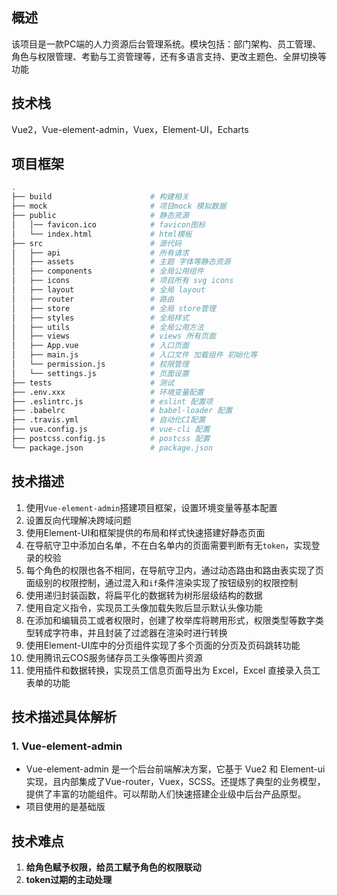 ## 概述
该项目是一款PC端的人力资源后台管理系统。模块包括：部门架构、员工管理、角色与权限管理、考勤与工资管理等，还有多语言支持、更改主题色、全屏切换等功能

## 技术栈

Vue2，Vue-element-admin，Vuex，Element-UI，Echarts

## 项目框架

```bash
.
├── build                      # 构建相关
├── mock                       # 项目mock 模拟数据
├── public                     # 静态资源
│   │── favicon.ico            # favicon图标
│   └── index.html             # html模板
├── src                        # 源代码
│   ├── api                    # 所有请求
│   ├── assets                 # 主题 字体等静态资源
│   ├── components             # 全局公用组件
│   ├── icons                  # 项目所有 svg icons
│   ├── layout                 # 全局 layout
│   ├── router                 # 路由
│   ├── store                  # 全局 store管理
│   ├── styles                 # 全局样式
│   ├── utils                  # 全局公用方法
│   ├── views                  # views 所有页面
│   ├── App.vue                # 入口页面
│   ├── main.js                # 入口文件 加载组件 初始化等
│   └── permission.js          # 权限管理
│   └── settings.js            # 页面设置
├── tests                      # 测试
├── .env.xxx                   # 环境变量配置
├── .eslintrc.js               # eslint 配置项
├── .babelrc                   # babel-loader 配置
├── .travis.yml                # 自动化CI配置
├── vue.config.js              # vue-cli 配置
├── postcss.config.js          # postcss 配置
└── package.json               # package.json
```

## 技术描述

1. 使用`Vue-element-admin`搭建项目框架，设置环境变量等基本配置
2. 设置反向代理解决跨域问题
3. 使用Element-UI和框架提供的布局和样式快速搭建好静态页面
4. 在导航守卫中添加白名单，不在白名单内的页面需要判断有无`token`，实现登录的校验
5. 每个角色的权限也各不相同，在导航守卫内，通过动态路由和路由表实现了页面级别的权限控制，通过混入和`if`条件渲染实现了按钮级别的权限控制
6. 使用递归封装函数，将扁平化的数据转为树形层级结构的数据
7. 使用自定义指令，实现员工头像加载失败后显示默认头像功能
8. 在添加和编辑员工或者权限时，创建了枚举库将聘用形式，权限类型等数字类型转成字符串，并且封装了过滤器在渲染时进行转换
9. 使用Element-UI库中的分页组件实现了多个页面的分页及页码跳转功能
10. 使用腾讯云COS服务储存员工头像等图片资源
11. 使用插件和数据转换，实现员工信息页面导出为 Excel，Excel 直接录入员工表单的功能


## 技术描述具体解析
### 1. Vue-element-admin
- Vue-element-admin 是一个后台前端解决方案，它基于 Vue2 和 Element-ui 实现，且内部集成了Vue-router，Vuex，SCSS。还提炼了典型的业务模型，提供了丰富的功能组件。可以帮助人们快速搭建企业级中后台产品原型。
- 项目使用的是基础版





## 技术难点

1. **给角色赋予权限，给员工赋予角色的权限联动**
2. **token过期的主动处理**